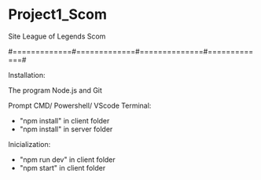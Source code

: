 # Project1_Scom
Site League of Legends Scom

#=============#=============#==============#=============#

Installation:

The program Node.js and Git

Prompt CMD/ Powershell/ VScode Terminal:
- "npm install" in client folder
- "npm install" in server folder

Inicialization:
- "npm run dev" in client folder
- "npm start" in client folder
